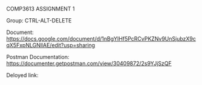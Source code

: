 COMP3613 ASSIGNMENT 1 

Group: CTRL-ALT-DELETE

Document: https://docs.google.com/document/d/1nBgYIHf5PcRCvPKZNv9UnSjubzX9cqX5FxpNLGNllAE/edit?usp=sharing 

Postman Documentation: https://documenter.getpostman.com/view/30409872/2s9YJjSzQF  

Deloyed link: 
